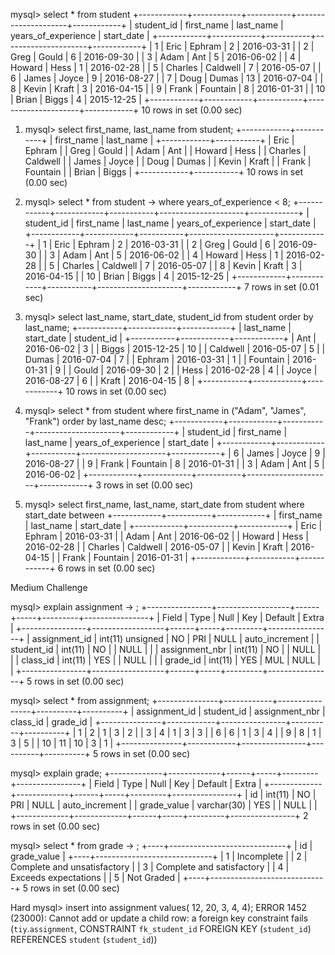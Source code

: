  mysql> select * from student
+------------+------------+-----------+---------------------+------------+
| student_id | first_name | last_name | years_of_experience | start_date |
+------------+------------+-----------+---------------------+------------+
|          1 | Eric       | Ephram    |                   2 | 2016-03-31 |
|          2 | Greg       | Gould     |                   6 | 2016-09-30 |
|          3 | Adam       | Ant       |                   5 | 2016-06-02 |
|          4 | Howard     | Hess      |                   1 | 2016-02-28 |
|          5 | Charles    | Caldwell  |                   7 | 2016-05-07 |
|          6 | James      | Joyce     |                   9 | 2016-08-27 |
|          7 | Doug       | Dumas     |                  13 | 2016-07-04 |
|          8 | Kevin      | Kraft     |                   3 | 2016-04-15 |
|          9 | Frank      | Fountain  |                   8 | 2016-01-31 |
|         10 | Brian      | Biggs     |                   4 | 2015-12-25 |
+------------+------------+-----------+---------------------+------------+
10 rows in set (0.00 sec)

1) mysql> select first_name, last_name from student;
+------------+-----------+
| first_name | last_name |
+------------+-----------+
| Eric       | Ephram    |
| Greg       | Gould     |
| Adam       | Ant       |
| Howard     | Hess      |
| Charles    | Caldwell  |
| James      | Joyce     |
| Doug       | Dumas     |
| Kevin      | Kraft     |
| Frank      | Fountain  |
| Brian      | Biggs     |
+------------+-----------+
10 rows in set (0.00 sec)

2) mysql> select * from student
    -> where years_of_experience < 8;
    +------------+------------+-----------+---------------------+------------+
| student_id | first_name | last_name | years_of_experience | start_date |
+------------+------------+-----------+---------------------+------------+
|          1 | Eric       | Ephram    |                   2 | 2016-03-31 |
|          2 | Greg       | Gould     |                   6 | 2016-09-30 |
|          3 | Adam       | Ant       |                   5 | 2016-06-02 |
|          4 | Howard     | Hess      |                   1 | 2016-02-28 |
|          5 | Charles    | Caldwell  |                   7 | 2016-05-07 |
|          8 | Kevin      | Kraft     |                   3 | 2016-04-15 |
|         10 | Brian      | Biggs     |                   4 | 2015-12-25 |
+------------+------------+-----------+---------------------+------------+
7 rows in set (0.01 sec)

3) mysql> select last_name, start_date, student_id from student order by last_name;
+-----------+------------+------------+
| last_name | start_date | student_id |
+-----------+------------+------------+
| Ant       | 2016-06-02 |          3 |
| Biggs     | 2015-12-25 |         10 |
| Caldwell  | 2016-05-07 |          5 |
| Dumas     | 2016-07-04 |          7 |
| Ephram    | 2016-03-31 |          1 |
| Fountain  | 2016-01-31 |          9 |
| Gould     | 2016-09-30 |          2 |
| Hess      | 2016-02-28 |          4 |
| Joyce     | 2016-08-27 |          6 |
| Kraft     | 2016-04-15 |          8 |
+-----------+------------+------------+
10 rows in set (0.00 sec)

4) mysql>  select * from student where first_name in ("Adam", "James", "Frank") order by last_name desc;
+------------+------------+-----------+---------------------+------------+
| student_id | first_name | last_name | years_of_experience | start_date |
+------------+------------+-----------+---------------------+------------+
|          6 | James      | Joyce     |                   9 | 2016-08-27 |
|          9 | Frank      | Fountain  |                   8 | 2016-01-31 |
|          3 | Adam       | Ant       |                   5 | 2016-06-02 |
+------------+------------+-----------+---------------------+------------+
3 rows in set (0.00 sec)

5) mysql> select first_name, last_name, start_date from student where start_date between
+------------+-----------+------------+
| first_name | last_name | start_date |
+------------+-----------+------------+
| Eric       | Ephram    | 2016-03-31 |
| Adam       | Ant       | 2016-06-02 |
| Howard     | Hess      | 2016-02-28 |
| Charles    | Caldwell  | 2016-05-07 |
| Kevin      | Kraft     | 2016-04-15 |
| Frank      | Fountain  | 2016-01-31 |
+------------+-----------+------------+
6 rows in set (0.00 sec)


Medium Challenge

mysql> explain assignment
    -> ;
+----------------+------------------+------+-----+---------+----------------+
| Field          | Type             | Null | Key | Default | Extra          |
+----------------+------------------+------+-----+---------+----------------+
| assignment_id  | int(11) unsigned | NO   | PRI | NULL    | auto_increment |
| student_id     | int(11)          | NO   |     | NULL    |                |
| assignment_nbr | int(11)          | NO   |     | NULL    |                |
| class_id       | int(11)          | YES  |     | NULL    |                |
| grade_id       | int(11)          | YES  | MUL | NULL    |                |
+----------------+------------------+------+-----+---------+----------------+
5 rows in set (0.00 sec)

mysql> select * from assignment;
+---------------+------------+----------------+----------+----------+
| assignment_id | student_id | assignment_nbr | class_id | grade_id |
+---------------+------------+----------------+----------+----------+
|             1 |          2 |              1 |        3 |        2 |
|             3 |          4 |              1 |        3 |        3 |
|             6 |          6 |              1 |        3 |        4 |
|             9 |          8 |              1 |        3 |        5 |
|            10 |         11 |             10 |        3 |        1 |
+---------------+------------+----------------+----------+----------+
5 rows in set (0.00 sec)

mysql> explain grade;
+-------------+-------------+------+-----+---------+----------------+
| Field       | Type        | Null | Key | Default | Extra          |
+-------------+-------------+------+-----+---------+----------------+
| id          | int(11)     | NO   | PRI | NULL    | auto_increment |
| grade_value | varchar(30) | YES  |     | NULL    |                |
+-------------+-------------+------+-----+---------+----------------+
2 rows in set (0.00 sec)

mysql> select * from grade
    -> ;
+----+-----------------------------+
| id | grade_value                 |
+----+-----------------------------+
|  1 | Incomplete                  |
|  2 | Complete and unsatisfactory |
|  3 | Complete and satisfactory   |
|  4 | Exceeds expectations        |
|  5 | Not Graded                  |
+----+-----------------------------+
5 rows in set (0.00 sec)

Hard
mysql> insert into assignment values( 12, 20, 3, 4, 4);
ERROR 1452 (23000): Cannot add or update a child row: a foreign key constraint fails (`tiy`.`assignment`, CONSTRAINT `fk_student_id` FOREIGN KEY (`student_id`) REFERENCES `student` (`student_id`))
